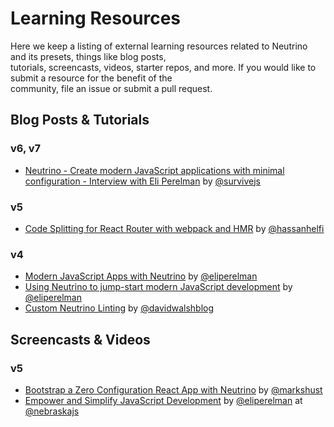 # Learning Resources

Here we keep a listing of external learning resources related to Neutrino and its presets, things like blog posts,  
tutorials, screencasts, videos, starter repos, and more. If you would like to submit a resource for the benefit of the  
community, file an issue or submit a pull request.

## Blog Posts & Tutorials

### v6, v7

* [Neutrino - Create modern JavaScript applications with minimal configuration - Interview with Eli Perelman](https://survivejs.com/blog/neutrino-interview/) by [@survivejs](https://twitter.com/survivejs)

### v5

* [Code Splitting for React Router with webpack and HMR](https://medium.com/@hassanhelfi/code-splitting-for-react-router-with-webpack-and-hmr-bb509968e86f) by [@hassanhelfi](https://twitter.com/hassanhelfi)

### v4

* [Modern JavaScript Apps with Neutrino](https://davidwalsh.name/neutrino) by [@eliperelman](https://twitter.com/eliperelman)
* [Using Neutrino to jump-start modern JavaScript development](https://hacks.mozilla.org/2017/02/using-neutrino-for-modern-javascript-development/) by [@eliperelman](https://twitter.com/eliperelman)
* [Custom Neutrino Linting](https://davidwalsh.name/neutrino-linting) by [@davidwalshblog](https://twitter.com/davidwalshblog)

## Screencasts & Videos

### v5

* [Bootstrap a Zero Configuration React App with Neutrino](https://egghead.io/lessons/react-bootstrap-a-zero-configuration-react-app-with-neutrino) by [@markshust](https://twitter.com/markshust)
* [Empower and Simplify JavaScript Development](https://www.youtube.com/watch?v=fz5jMdmKmRI) by [@eliperelman](https://twitter.com/eliperelman) at [@nebraskajs](http://nebraskajs.com)


